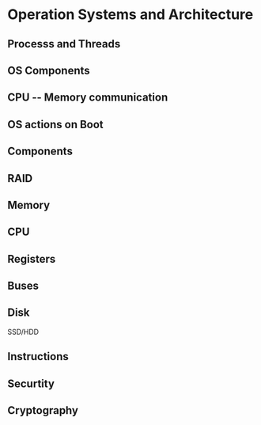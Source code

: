 # Operation Systems and Architecture

## Processs and Threads

## OS Components
## CPU -- Memory communication
## OS actions on Boot
## Components
## RAID
## Memory
## CPU
## Registers
## Buses
## Disk
SSD/HDD
## Instructions

## Securtity
## Cryptography
